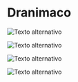 # Dranimaco

![Texto alternativo](https://i.ibb.co/0XVBmXq/logo.png)

![Texto alternativo](https://i.ibb.co/wrS5Y6j/Dranimaco.png)

![Texto alternativo](https://i.ibb.co/zsCMCCZ/ER.png)

![Texto alternativo](https://i.ibb.co/Tw97T1p/Tienda-Dranimaco.png)
